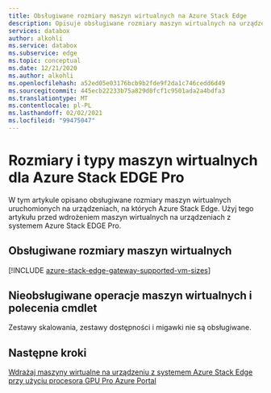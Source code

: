 ```yaml
---
title: Obsługiwane rozmiary maszyn wirtualnych na Azure Stack Edge
description: Opisuje obsługiwane rozmiary maszyn wirtualnych na urządzeniu z systemem Azure Stack Edge.
services: databox
author: alkohli
ms.service: databox
ms.subservice: edge
ms.topic: conceptual
ms.date: 12/21/2020
ms.author: alkohli
ms.openlocfilehash: a52ed05e03176bcb9b2fde9f2da1c746cedd6d49
ms.sourcegitcommit: 445ecb22233b75a829d0fcf1c9501ada2a4bdfa3
ms.translationtype: MT
ms.contentlocale: pl-PL
ms.lasthandoff: 02/02/2021
ms.locfileid: "99475047"
---
```

# <a name="vm-sizes-and-types-for-azure-stack-edge-pro"></a>Rozmiary i typy maszyn wirtualnych dla Azure Stack EDGE Pro 

W tym artykule opisano obsługiwane rozmiary maszyn wirtualnych uruchomionych na urządzeniach, na których Azure Stack Edge. Użyj tego artykułu przed wdrożeniem maszyn wirtualnych na urządzeniach z systemem Azure Stack EDGE Pro.

## <a name="supported-vm-sizes"></a>Obsługiwane rozmiary maszyn wirtualnych

[!INCLUDE [azure-stack-edge-gateway-supported-vm-sizes](../../includes/azure-stack-edge-gateway-supported-vm-sizes.md)]


## <a name="unsupported-vm-operations-and-cmdlets"></a>Nieobsługiwane operacje maszyn wirtualnych i polecenia cmdlet

Zestawy skalowania, zestawy dostępności i migawki nie są obsługiwane.

## <a name="next-steps"></a>Następne kroki

[Wdrażaj maszyny wirtualne na urządzeniu z systemem Azure Stack Edge przy użyciu procesora GPU Pro Azure Portal](azure-stack-edge-gpu-deploy-virtual-machine-portal.md)
